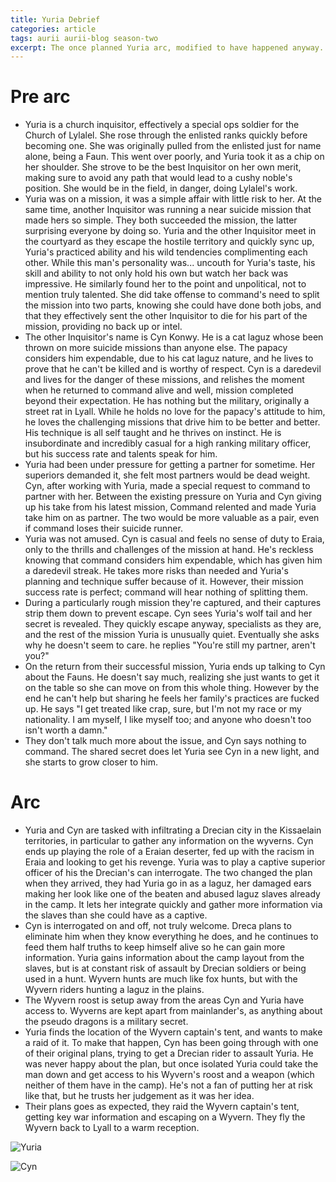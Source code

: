 ```yaml
---
title: Yuria Debrief
categories: article
tags: aurii aurii-blog season-two
excerpt: The once planned Yuria arc, modified to have happened anyway.
---
```


# Pre arc

* Yuria is a church inquisitor, effectively a special ops soldier for the Church of Lylalel. She rose through the enlisted ranks quickly before becoming one. She was originally pulled from the enlisted just for name alone, being a Faun. This went over poorly, and Yuria took it as a chip on her shoulder. She strove to be the best Inquisitor on her own merit, making sure to avoid any path that would lead to a cushy noble's position. She would be in the field, in danger, doing Lylalel's work.
* Yuria was on a mission, it was a simple affair with little risk to her. At the same time, another Inquisitor was running a near suicide mission that made hers so simple. They both succeeded the mission, the latter surprising everyone by doing so. Yuria and the other Inquisitor meet in the courtyard as they escape the hostile territory and quickly sync up, Yuria's practiced ability and his wild tendencies complimenting each other. While this man's personality was... uncouth for Yuria's taste, his skill and ability to not only hold his own but watch her back was impressive. He similarly found her to the point and unpolitical, not to mention truly talented. She did take offense to command's need to split the mission into two parts, knowing she could have done both jobs, and that they effectively sent the other Inquisitor to die for his part of the mission, providing no back up or intel.
* The other Inquisitor's name is Cyn Konwy. He is a cat laguz whose been thrown on more suicide missions than anyone else. The papacy considers him expendable, due to his cat laguz nature, and he lives to prove that he can't be killed and is worthy of respect. Cyn is a daredevil and lives for the danger of these missions, and relishes the moment when he returned to command alive and well, mission completed beyond their expectation. He has nothing but the military, originally a street rat in Lyall. While he holds no love for the papacy's attitude to him, he loves the challenging missions that drive him to be better and better. His technique is all self taught and he thrives on instinct. He is insubordinate and incredibly casual for a high ranking military officer, but his success rate and talents speak for him. 
* Yuria had been under pressure for getting a partner for sometime. Her superiors demanded it, she felt most partners would be dead weight. Cyn, after working with Yuria, made a special request to command to partner with her. Between the existing pressure on Yuria and Cyn giving up his take from his latest mission, Command relented and made Yuria take him on as partner. The two would be more valuable as a pair, even if command loses their suicide runner. 
* Yuria was not amused. Cyn is casual and feels no sense of duty to Eraia, only to the thrills and challenges of the mission at hand. He's reckless knowing that command considers him expendable, which has given him a daredevil streak. He takes more risks than needed and Yuria's planning and technique suffer because of it. However, their mission success rate is perfect; command will hear nothing of splitting them.
* During a particularly rough mission they're captured, and their captures strip them down to prevent escape. Cyn sees Yuria's wolf tail and her secret is revealed. They quickly escape anyway, specialists as they are, and the rest of the mission Yuria is unusually quiet. Eventually she asks why he doesn't seem to care. he replies "You're still my partner, aren't you?"
* On the return from their successful mission, Yuria ends up talking to Cyn about the Fauns. He doesn't say much, realizing she just wants to get it on the table so she can move on from this whole thing. However by the end he can't help but sharing he feels her family's practices are fucked up. He says "I get treated like crap, sure, but I'm not my race or my nationality. I am myself, I like myself too; and anyone who doesn't too isn't worth a damn."
* They don't talk much more about the issue, and Cyn says nothing to command. The shared secret does let Yuria see Cyn in a new light, and she starts to grow closer to him. 

# Arc

* Yuria and Cyn are tasked with infiltrating a Drecian city in the Kissaelain territories, in particular to gather any information on the wyverns. Cyn ends up playing the role of a Eraian deserter, fed up with the racism in Eraia and looking to get his revenge. Yuria was to play a captive superior officer of his the Drecian's can interrogate. The two changed the plan when they arrived, they had Yuria go in as a laguz, her damaged ears making her look like one of the beaten and abused laguz slaves already in the camp. It lets her integrate quickly and gather more information via the slaves than she could have as a captive.
* Cyn is interrogated on and off, not truly welcome. Dreca plans to eliminate him when they know everything he does, and he continues to feed them half truths to keep himself alive so he can gain more information. Yuria gains information about the camp layout from the slaves, but is at constant risk of assault by Drecian soldiers or being used in a hunt. Wyvern hunts are much like fox hunts, but with the Wyvern riders hunting a laguz in the plains. 
* The Wyvern roost is setup away from the areas Cyn and Yuria have access to. Wyverns are kept apart from mainlander's, as anything about the pseudo dragons is a military secret. 
* Yuria finds the location of the Wyvern captain's tent, and wants to make a raid of it. To make that happen, Cyn has been going through with one of their original plans, trying to get a Drecian rider to assault Yuria. He was never happy about the plan, but once isolated Yuria could take the man down and get access to his Wyvern's roost and a weapon (which neither of them have in the camp). He's not a fan of putting her at risk like that, but he trusts her judgement as it was her idea. 
* Their plans goes as expected, they raid the Wyvern captain's tent, getting key war information and escaping on a Wyvern. They fly the Wyvern back to Lyall to a warm reception. 

![Yuria](https://i.imgur.com/nxCrwOE.png)

![Cyn](https://i.imgur.com/ha9N4dm.png)